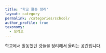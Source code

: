 ```yaml
---
title: "학교 활동 정리"
layout: category
permalink: /categories/school/
author_profile: true
taxonomy:
  - 모각코
---
```

학교에서 활동했던 것들을 정리해서 올리는 공간입니다.    
